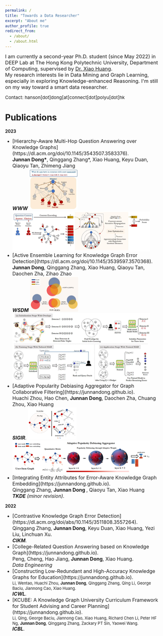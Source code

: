 ```yaml
---
permalink: /
title: "Towards a Data Researcher"
excerpt: "About me"
author_profile: true
redirect_from: 
  - /about/
  - /about.html
---
```


<span style="font-size: 16.5px; font:bold">I am currently a second-year Ph.D. student (since May 2022) in DEEP Lab at The Hong Kong Polytechnic University, Department of Computing, supervised by [Dr. Xiao Huang](https://www4.comp.polyu.edu.hk/~xiaohuang/index.html "Redirecting to Dr.Huang's homepage").<br>
My research interests lie in Data Mining and Graph Learning, especially in exploring Knowledge-enhanced Reasoning. I'm still on my way toward a smart data researcher.</span>

<span style="font-size: 15px; font:bold">Contact: hanson[dot]dong[at]connect[dot]polyu[dot]hk</span>

<h1> Publications </h1>
<b>2023</b>

* <span style="font-size: 16px; font:bold">
  [Hierarchy-Aware Multi-Hop Question Answering over Knowledge Graphs](https://dl.acm.org/doi/10.1145/3543507.3583376). </span>  <br>
    <font size=3><b>Junnan Dong*</b>, Qinggang Zhang*, Xiao Huang, Keyu Duan, Qiaoyu Tan, Zhimeng Jiang  <br>   
    <i><b>WWW</b></i></font>
    <img src="/images/HamQA_running.jpg" alt="HamQA_running" width="160"/>
    <img src="/images/HamQA.jpg" alt="HamQA" width="450"/>
* <span style="font-size: 16px; font:bold">
  [Active Ensemble Learning for Knowledge Graph Error Detection](https://dl.acm.org/doi/10.1145/3539597.3570368). </span>  <br>
    <font size=3><b>Junnan Dong</b>, Qinggang Zhang, Xiao Huang, Qiaoyu Tan, Daochen Zha, Zihao Zhao  <br>   
    <i><b>WSDM</b></i></font>
    <img src="/images/KAEL_running.jpg" alt="KAEL_running" width="160"/>
    <img src="/images/KAEL.jpg" alt="KAEL" width="450"/>
* <span style="font-size: 16px; font:bold">
  [Adaptive Popularity Debiasing Aggregator for Graph Collaborative Filtering](https://junnandong.github.io). </span>  <br>
    <font size=3>Huachi Zhou, Hao Chen, <b>Junnan Dong</b>, Daochen Zha, Chuang Zhou, Xiao Huang  <br> 
    <i><b>SIGIR</b>.</i></font>  
    <img src="/images/APDA_running example.png" alt="APDA_running" width="160"/>
    <img src="/images/APDA.png" alt="APDA" width="450"/>
* <span style="font-size: 16px; font:bold">
  [Integrating Entity Attributes for Error-Aware Knowledge Graph Embedding](https://junnandong.github.io). </span>  <br>
    <font size=3>Qinggang Zhang, <b> Junnan Dong </b>, Qiaoyu Tan, Xiao Huang  <br> 
    <i><b>TKDE</b> (minor revision).</i></font>  

<b>2022</b>
* <span style="font-size: 16px; font:bold">
  [Contrastive Knowledge Graph Error Detection](https://dl.acm.org/doi/abs/10.1145/3511808.3557264).  </span>   <br>
    <font size=3>Qinggang Zhang, <b>Junnan Dong</b>, Keyu Duan, Xiao Huang, Yezi Liu, Linchuan Xu.    <br>  
    <i><b>CIKM</b>. </i> </font>
* <span style="font-size: 16px; font:bold">
  [College-Related Question Answering based on Knowledge Graph](https://junnandong.github.io).  </span>   <br>
    <font size=3>Peng, Cheng, Hao Jiang, <b>Junnan Dong</b>, Xiao Huang.    <br>  
    <i>Data Engineering</i> </font>
* <span style="font-size: 16px; font:bold">
  [Constructing Low-Redundant and High-Accuracy Knowledge Graphs for Education](https://junnandong.github.io).  </span>   <br>
    <font size=2>Li, Wentao, Huachi Zhou, <b>Junnan Dong</b>, Qinggang Zhang, Qing Li, George Baciu, Jiannong Cao, Xiao Huang.    <br>  </font>
    <font size=3><i><b>ICWL</b>. </i> </font>
* <span style="font-size: 16px; font:bold">
  [KCUBE: A Knowledge Graph University Curriculum Framework for Student Advising and Career Planning](https://junnandong.github.io).  </span>   <br>
    <font size=2>Li, Qing, George Baciu, Jiannong Cao, Xiao Huang, Richard Chen Li, Peter HF Ng, <b>Junnan Dong</b>, Qinggang Zhang, Zackary PT Sin, Yaowei Wang.    <br>  </font>
    <font size=3><i><b>ICBL</b>. </i> </font>
